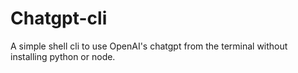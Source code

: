 # Chatgpt-cli

A simple shell cli to use OpenAI's chatgpt from the terminal without installing python or node.
